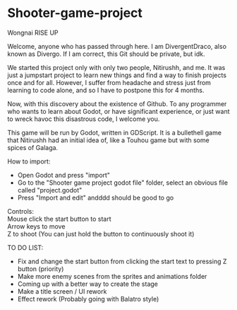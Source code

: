 # Shooter-game-project
 Wongnai RISE UP

Welcome, anyone who has passed through here. I am DivergentDraco, also known as Divergo. If I am correct, this Git should be private, but idk.

We started this project only with only two people, Nitirushh, and me. It was just a jumpstart project to learn new things and find a way to finish projects once and for all. However, I suffer from headache and stress just from learning to code alone, and so I have to postpone this for 4 months.

Now, with this discovery about the existence of Github. To any programmer who wants to learn about Godot, or have significant experience, or just want to wreck havoc this disastrous code, I welcome you.

This game will be run by Godot, written in GDScript. It is a bullethell game that Nitirushh had an initial idea of, like a Touhou game but with some spices of Galaga.

How to import:
- Open Godot and press "import"
- Go to the "Shooter game project godot file" folder, select an obvious file called "project.godot"
- Press "Import and edit" andddd should be good to go

Controls:\
Mouse click the start button to start\
Arrow keys to move\
Z to shoot (You can just hold the button to continuously shoot it)

TO DO LIST:
- Fix and change the start button from clicking the start text to pressing Z button (priority)
- Make more enemy scenes from the sprites and animations folder
- Coming up with a better way to create the stage
- Make a title screen / UI rework
- Effect rework (Probably going with Balatro style)

